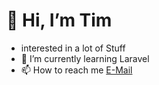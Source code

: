 # 👋 Hi, I’m Tim
- interested in a lot of Stuff
- 🌱 I’m currently learning Laravel
- 📫 How to reach me [E-Mail](mailto:info)

<!---
hellobubles1233/hellobubles1233 is a ✨ special ✨ repository because its `README.md` (this file) appears on your GitHub profile.
You can click the Preview link to take a look at your changes.
--->
